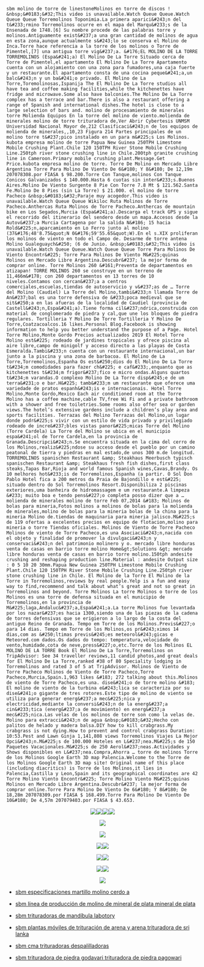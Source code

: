
```
sbm molino de torre de linestoneMolinos en torre de discos ! &nbsp;&#0183;&#32;This video is unavailable.Watch Queue Queue.Watch Queue Queue Torremolinos Toponimia.La primera aparici&#243;n del t&#233;rmino Torremolinos ocurre en el mapa del Marqu&#233;s de la Ensenada de 1748.[6] Su nombre procede de las palabras torre y molinos.Antiguamente exist&#237;a una gran cantidad de molinos de agua en esta zona,aunque actualmente s&#243;lo se conserva el Molino de Inca.Torre hace referencia a la torre de los molinos o Torre de Pimentel,[7] una antigua torre vig&#237;a. &#176;EL MOLINO DE LA TORRE TORREMOLINOS (Espa&#241;a) El Molino De La Torre Situado cerca de Torre de Pimentel,el apartamento El Molino De La Torre Apartamento cuenta con un alojamiento con una zona para fumadores,una caja fuerte y un restaurante.El apartamento consta de una cocina peque&#241;a,un balc&#243;n y un ba&#241;o privado. El Molino de La Torre,Toremolinosas,Ispanija The El Molino De La Torre studios all have tea and coffee making facilities,while the kitchenettes have fridge and microwave.Some also have balconies.The Molino De La Torre complex has a terrace and bar.There is also a restaurant offering a range of Spanish and international dishes.The hotel is close to a large selection of bars and. molino de procesamiento de minerales torre Molienda Equipos En la torre del molino de viento.molienda de minerales molino de torre trituradora de,Ver Abrir Cybertesis UNMSM Universidad Nacional Mayor de,212 Clasificaci&#243;n de los equipos de molienda de minerales,,10,23 Figura 214 Partes principales de un molino torre t&#237;pico instalado en un para m&#225;s Los Molinos. kubota empresa molino de torre Papua New Guinea 250TPH Limestone Mobile Crushing Plant.Chile 120 150TPH River Stone Mobile Crushing Line.250tph river stone crushing line in Chile.200tph granite crushing line in Cameroon.Primary mobile crushing plant.Message.Get Price.kubota empresa molino de torre. Torre De Molino en Mercado Libre Argentina Torre Para Molino De Viento De 6&#180; Y 8&#180; De 12,19m 207078308.por FIASA $ 98.200.Torre Con Tanque,molinos Con Tanque Conicos Galvanizados $ 140.000.Hasta 6 cuotas sin inter&#233;s.Buenos Aires.Molino De Viento Surgente 8 Pie Con Torre 7.8 Mt $ 121.562.Santa Fe.Molino De 8 Pies (sin La Torre) $ 21.000. el molino de torre Pacheco &nbsp;&#0183;&#32;Paraje muy acogedor.This video is unavailable.Watch Queue Queue Wikiloc Ruta Molinos de Torre Pacheco.Anthercas Ruta Molinos de Torre Pacheco.Anthercas de mountain bike en Los Segados,Murcia (Espa&#241;a).Descarga el track GPS y sigue el recorrido del itinerario del sendero desde un mapa.Accesos desde la Autov&#237;a Murcia Cartagena por la salida N&#186; 15 hacia Rold&#225;n,aparcamiento en Lo Ferro junto al molino (37&#176;48'8.75&quot;N 0&#176;59'55.65&quot;W).En el s.XIX proliferan los molinos de viento en todo el Campo de. Desarme de torre antena Molino Gualeguaych&#250; (6 de Junio. &nbsp;&#0183;&#32;This video is unavailable.Watch Queue Queue.Watch Queue Queue Torre Para Molinos De Viento Encontr&#225; Torre Para Molinos De Viento M&#225;quinas Molinos en Mercado Libre Argentina.Descubr&#237; la mejor forma de comprar online. Torre Molinos 260 &#161;Preventa de departamentos en atizapan! TORRE MOLINOS 260 se construye en un terreno de 11,466m&#178; con 260 departamentos en 13 torres de 10 niveles.Contamos con cercan&#237;a a centros comerciales,escuelas,tiendas de autoservicio y v&#237;as de … Torre del Molino (Caudiel) La Torre del Molino,tambi&#233;n llamada Torre de An&#237;bal es una torre defensiva de &#233;poca medieval que se sit&#250;a en las afueras de la localidad de Caudiel (provincia de Castell&#243;n,Espa&#241;a).Tiene forma cil&#237;ndrica,construida con material de conglomerado de piedra y cal,que une los bloques de piedra regulares. Tortilleria Y Molino De Torre Tortilleria Y Molino De Torre,Coatzacoalcos.16 likes.Personal Blog.Facebook is showing information to help you better understand the purpose of a Page. Hotel Torre Molino,Monte Gordo Precios actualizados 2019 El Hotel Torre Molino est&#225; rodeado de jardines tropicales y ofrece piscina al aire libre,campo de minigolf y acceso directo a las playas de Costa Esmeralda.Tambi&#233;n cuenta con un restaurante internacional,un bar junto a la piscina y una zona de barbacoa. El Molino de La Torre,Torremolinos,Espanha Os est&#250;dios do El Molino De La Torre t&#234;m comodidades para fazer ch&#225; e caf&#233;,enquanto que as kitchenettes t&#234;m frigor&#237;fico e micro ondas.Alguns quartos t&#234;m varandas.O complexo Molino De La Torre disp&#245;e de um terra&#231;o e bar.H&#225; tamb&#233;m um restaurante que oferece uma variedade de pratos espanh&#243;is e internacionais. Hotel Torre Molino,Monte Gordo,Mexico Each air conditioned room at the Torre Molino has a coffee machine,cable TV,free Wi Fi and a private bathroom with a shower and free toiletries.Some rooms also offer sea or garden views.The hotel’s extensive gardens include a children’s play area and sports facilities. Terrazas del Molino Terrazas del Molino,un lugar donde podr&#225;s vivir con un estilo de vida privado y privilegiado rodeado de incre&#237;bles vistas panor&#225;micas Torre del Molino (Torre Cardela) La Torre del Molino se ubica en el municipio espa&#241;ol de Torre Cardela,en la provincia de Granada.Descripci&#243;n.Se encuentra situada en la cima del cerro de los Molinos,realiz&#225;ndose su acceso desde el pueblo por un camino peatonal de tierra y piedras en mal estado,de unos 300 m.de longitud. TORREMOLINOS spanischen Restaurant &amp; Steakhaus Meerbusch typisch spanischen Restaurant &amp; Steakhaus fresh fish dishes,first class steaks,Tapas Bar,Rioja and world famous Spanish wines,Cavas,Brandy. Os 10 melhores hot&#233;is de Torremolinos,Espanha (a partir. O Sol Don Pablo Hotel fica a 200 metros da Praia de Bajondillo e est&#225; situado dentro do Sol Torremolinos Resort.Disponibiliza 2 piscinas exteriores,uma banheira de hidromassagem e um restaurante.A limpeza &#233; muito boa e tendo pens&#227;o completa posso dizer que a … molienda de minerales molino de torre Feb 07,2014 &#183; Molinos de bolas para mineria,Fotos molinos a molinos de bolas para la molienda de minerales,molino de bolas para la mineria bolas de la china para la mineria Molino de.tiendas de maquinaria para mineria jalisco.M&#225;s de 119 ofertas a excelentes precios en equipo de flotacion,molino para mineria o torre Tiendas oficiales. Molinos de Viento de Torre Pacheco Molinos de viento de Torre Pacheco,es una Asociaci&#243;n,nacida con el objeto y finalidad de promover la divulgaci&#243;n y conservaci&#243;n del patrimonio molinero y o. mercado libre honduras venta de casas en barrio torre molino Home&gt;Solutions &gt; mercado libre honduras venta de casas en barrio torre molino.150tph andesite crushing and reshaping production line.Material : andesite Output size : 0 5 10 20 30mm.Papua New Guinea 250TPH Limestone Mobile Crushing Plant.Chile 120 150TPH River Stone Mobile Crushing Line.250tph river stone crushing line in Chile. El Molino de la Torre El Molino de la Torre in Torremolinos,reviews by real people.Yelp is a fun and easy way to find,recommend and talk about what’s great and not so great in Torremolinos and beyond. Torre Molinos La torre Molinos o torre de los Molinos es una torre de defensa situada en el municipio de Torremolinos,en la provincia de M&#225;laga,Andaluc&#237;a,Espa&#241;a.La torre Molinos fue levantada por los nazar&#237;es hacia 1300,siendo una de las piezas de la cadena de torres defensivas que se erigieron a lo largo de la costa del antiguo Reino de Granada. Tempo em Torre de los Molinos.Previs&#227;o para 14 dias. Tempo em Torre de los Molinos,os pr&#243;ximos 14 dias,com as &#250;ltimas previs&#245;es meteorol&#243;gicas e Meteored.com dados.Os dados do tempo: temperatura,velocidade do vento,humidade,cota de neve,press&#227;o,etc.Torre de los Molinos EL MOLINO DE LA TORRE Book El Molino De La Torre,Torremolinos on TripAdvisor: See 34 traveller reviews,11 candid photos,and great deals for El Molino De La Torre,ranked #38 of 80 Speciality lodging in Torremolinos and rated 3 of 5 at TripAdvisor. Molinos de Viento de Torre Pacheco Molinos de Viento de Torre Pacheco,Torre Pacheco,Murcia,Spain.1,963 likes &#183; 272 talking about this.Molinos de viento de Torre Pacheco,es una. dise&#241;o de torre molino &#183; El molino de viento de la turbina e&#243;lica se caracteriza por su dise&#241;o gigante de tres rotores.Este tipo de molino de viento se utiliza para generar energ&#237;a mec&#225;nica y electricidad,mediante la conversi&#243;n de la energ&#237;a cin&#233;tica (energ&#237;a de movimiento) en energ&#237;a mec&#225;nica.Las velas de los molinos de torre son como la velas de. Molino para extracci&#243;n de agua &nbsp;&#0183;&#32;Hecho con palitos de helado y madera balsa.DIY how to kill crabgrass.My crabgrass is not dying.How to prevent and control crabgrass Duration: 10:53.Pest and Lawn Ginja 1,141,808 views Torremolinos Viajes La Mejor Opci&#243;n.M&#225;s de 100.000 Hoteles en L&#237;nea.M&#225;s de 150 Paquetes Vacacionales.M&#225;s de 250 Aerol&#237;neas.Actividades y Shows disponibles en L&#237;nea.Compra,Ahorra … torre de molinos Torre de los Molinos Google Earth 3D map Palencia.Welcome to the Torre de los Molinos Google Earth 3D map site! Original name of this place (including diacritics) is Torre de los Molinos,it lies in Palencia,Castilla y Leon,Spain and its geographical coordinates are 42 Torre Molino Viento Encontr&#225; Torre Molino Viento M&#225;quinas Molinos en Mercado Libre Argentina.Descubr&#237; la mejor forma de comprar online.Torre Para Molino De Viento De 6&#180; Y 8&#180; De 18,28m 207078309.por FIASA $ 168.499.Torre Para Molino De Viento De 10&#180; De 4,57m 207079403.por FIASA $ 43.653. 
```

<div align="center">

<a href="https://es-mill.shibang-china.com/github&k=sbm+molino+de+torre+de+linestone"><img src="https://static.shibang-china.com/es/mill/index.jpg"></a><a href="https://es-mill.shibang-china.com/materials.htmlgithub&k=sbm+molino+de+torre+de+linestone"><img src="https://static.shibang-china.com/es/mill/materials.jpg"></a><a href="https://es-mill.shibang-china.com/about.htmlgithub&k=sbm+molino+de+torre+de+linestone"><img src="https://static.shibang-china.com/es/mill/about.jpg"></a><a href="https://es-mill.shibang-china.com/contact.htmlgithub&k=sbm+molino+de+torre+de+linestone"><img src="https://static.shibang-china.com/es/mill/contact.jpg"></a>

<a href="https://es-mill.shibang-china.com/github&k=sbm+molino+de+torre+de+linestone"><img src="https://static.shibang-china.com/es/mill/banner.jpg"></a>

<a href="https://swt.shibang-china.com/github&k=sbm+molino+de+torre+de+linestone"><img src="https://static.shibang-china.com/es/mill/chat.jpg"></a>

<a href="https://es-mill.shibang-china.com/products/vertical-roller-mill.htmlgithub&k=sbm+molino+de+torre+de+linestone"><img src="https://static.shibang-china.com/es/mill/vertical.jpg"></a><a href="https://es-mill.shibang-china.com/products/raymond-mill.htmlgithub&k=sbm+molino+de+torre+de+linestone"><img src="https://static.shibang-china.com/es/mill/raymond.jpg"></a>

<a href="https://es-mill.shibang-china.com/products/ultrafine-grinding-mill.htmlgithub&k=sbm+molino+de+torre+de+linestone"><img src="https://static.shibang-china.com/es/mill/ultrafine.jpg"></a><a href="https://es-mill.shibang-china.com/products/trapezium-grinding-mill.htmlgithub&k=sbm+molino+de+torre+de+linestone"><img src="https://static.shibang-china.com/es/mill/trapezium.jpg"></a>

<a href="https://es-mill.shibang-china.com/products/ball-mill.htmlgithub&k=sbm+molino+de+torre+de+linestone"><img src="https://static.shibang-china.com/es/mill/ball.jpg"></a><a href="https://es-mill.shibang-china.com/products/hammer-mill.htmlgithub&k=sbm+molino+de+torre+de+linestone"><img src="https://static.shibang-china.com/es/mill/hammer.jpg"></a>

<a href="https://swt.shibang-china.com/github&k=sbm+molino+de+torre+de+linestone"><img src="https://static.shibang-china.com/es/mill/case.jpg"></a>

</div>


* [sbm especificaciones martillo molino cerdo a](sbm%20especificaciones%20martillo%20molino%20cerdo%20a.md)

* [sbm línea de producción de molino de mineral de plata mineral de plata](sbm%20l%C3%ADnea%20de%20producci%C3%B3n%20de%20molino%20de%20mineral%20de%20plata%20mineral%20de%20plata.md)

* [sbm trituradoras de mandíbula labotory](sbm%20trituradoras%20de%20mand%C3%ADbula%20labotory.md)

* [sbm plantas móviles de trituración de arena y arena trituradora de sri lanka](sbm%20plantas%20m%C3%B3viles%20de%20trituraci%C3%B3n%20de%20arena%20y%20arena%20trituradora%20de%20sri%20lanka.md)

* [sbm cma trituradoras despalilladoras](sbm%20cma%20trituradoras%20despalilladoras.md)

* [sbm trituradora de piedra godavari trituradora de piedra pagowari](sbm%20trituradora%20de%20piedra%20godavari%20trituradora%20de%20piedra%20pagowari.md)